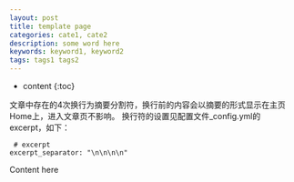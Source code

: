 ```yaml
---
layout: post
title: template page
categories: cate1, cate2
description: some word here
keywords: keyword1, keyword2
tags: tags1 tags2
---
```

* content
{:toc}
<div class="postImg" style="background-image:url(/media/)"></div>
文章中存在的4次换行为摘要分割符，换行前的内容会以摘要的形式显示在主页Home上，进入文章页不影响。
换行符的设置见配置文件_config.yml的 excerpt，如下：

```
 # excerpt
excerpt_separator: "\n\n\n\n"
```



Content here


